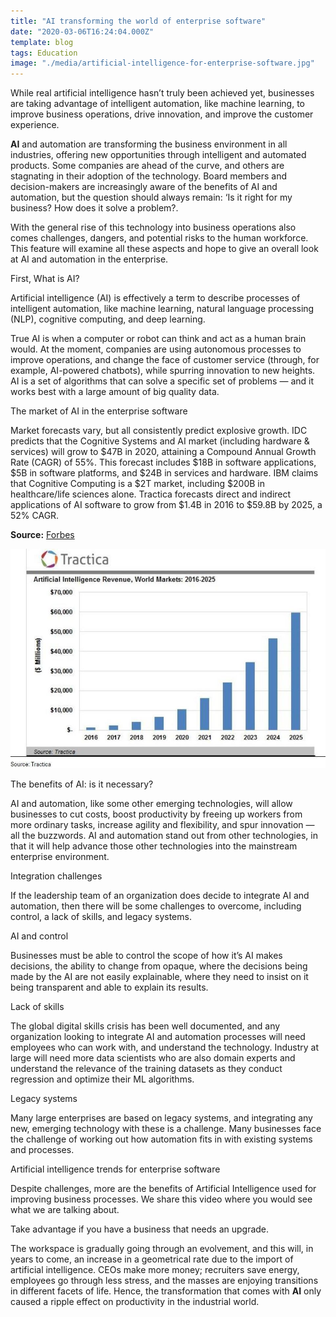 ```yaml
---
title: "AI transforming the world of enterprise software"
date: "2020-03-06T16:24:04.000Z"
template: blog
tags: Education
image: "./media/artificial-intelligence-for-enterprise-software.jpg"
---
```



While real artificial intelligence hasn’t truly been achieved yet, businesses are taking advantage of intelligent automation, like machine learning, to improve business operations, drive innovation, and improve the customer experience.

**AI** and automation are transforming the business environment in all industries, offering new opportunities through intelligent and automated products. Some companies are ahead of the curve, and others are stagnating in their adoption of the technology. Board members and decision-makers are increasingly aware of the benefits of AI and automation, but the question should always remain: ‘Is it right for my business? How does it solve a problem?.

With the general rise of this technology into business operations also comes challenges, dangers, and potential risks to the human workforce. This feature will examine all these aspects and hope to give an overall look at AI and automation in the enterprise.

<title-2>First, What is AI?</title-2>

Artificial intelligence (AI) is effectively a term to describe processes of intelligent automation, like machine learning, natural language processing (NLP), cognitive computing, and deep learning. 

True AI is when a computer or robot can think and act as a human brain would. At the moment, companies are using autonomous processes to improve operations, and change the face of customer service (through, for example, AI-powered chatbots), while spurring innovation to new heights. AI is a set of algorithms that can solve a specific set of problems — and it works best with a large amount of big quality data.

<title-2>The market of AI in the enterprise software</title-2>

Market forecasts vary, but all consistently predict explosive growth. IDC predicts that the Cognitive Systems and AI market (including hardware & services) will grow to $47B in 2020, attaining a Compound Annual Growth Rate (CAGR) of 55%. This forecast includes $18B in software applications, $5B in software platforms, and $24B in services and hardware. IBM claims that Cognitive Computing is a $2T market, including $200B in healthcare/life sciences alone. Tractica forecasts direct and indirect applications of AI software to grow from $1.4B in 2016 to $59.8B by 2025, a 52% CAGR.

**Source:** [Forbes](https://www.forbes.com/sites/louiscolumbus/2017/06/11/how-artificial-intelligence-is-revolutionizing-enterprise-software-in-2017/#7ac473e82463)

[![erp-software](./media/artificial-intelligence-revenue.jpg)](#)

<title-2>The benefits of AI: is it necessary?</title-2>

AI and automation, like some other emerging technologies, will allow businesses to cut costs, boost productivity by freeing up workers from more ordinary tasks, increase agility and flexibility, and spur innovation — all the buzzwords.  AI and automation stand out from other technologies, in that it will help advance those other technologies into the mainstream enterprise environment. 

<title-2>Integration challenges</title-2>

 If the leadership team of an organization does decide to integrate AI and automation, then there will be some challenges to overcome, including control, a lack of skills, and legacy systems.

<title-3>AI and control</title-3>

Businesses must be able to control the scope of how it’s AI makes decisions,  the ability to change from opaque, where the decisions being made by the AI are not easily explainable, where they need to insist on it being transparent and able to explain its results. 

<title-3>Lack of skills</title-3>

The global digital skills crisis has been well documented, and any organization looking to integrate AI and automation processes will need employees who can work with, and understand the technology. Industry at large will need more data scientists who are also domain experts and understand the relevance of the training datasets as they conduct regression and optimize their ML algorithms.

<title-3>Legacy systems</title-3>

Many large enterprises are based on legacy systems, and integrating any new, emerging technology with these is a challenge. Many businesses face the challenge of working out how automation fits in with existing systems and processes.

<title-2>Artificial intelligence trends for enterprise software</title-2>

Despite challenges, more are the benefits of Artificial Intelligence used for improving business processes. We share this video where you would see what we are talking about. 

Take advantage if you have a business that needs an upgrade. 

<youtube-video id="i9gn4NH4KU"></youtube-video>

The workspace is gradually going through an evolvement, and this will, in years to come, an increase in a geometrical rate due to the import of artificial intelligence. CEOs make more money; recruiters save energy, employees go through less stress, and the masses are enjoying transitions in different facets of life. Hence, the transformation that comes with **AI** only caused a ripple effect on productivity in the industrial world.
